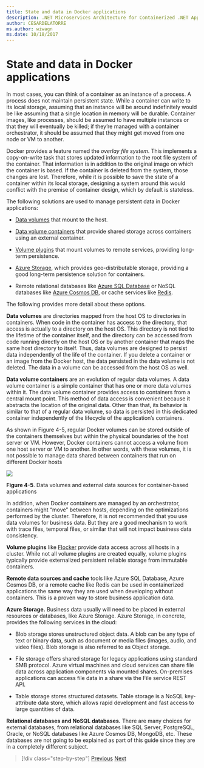 ```yaml
---
title: State and data in Docker applications
description: .NET Microservices Architecture for Containerized .NET Applications | State and data in Docker applications
author: CESARDELATORRE
ms.author: wiwagn
ms.date: 10/18/2017
---
```

# State and data in Docker applications

In most cases, you can think of a container as an instance of a process. A process does not maintain persistent state. While a container can write to its local storage, assuming that an instance will be around indefinitely would be like assuming that a single location in memory will be durable. Container images, like processes, should be assumed to have multiple instances or that they will eventually be killed; if they’re managed with a container orchestrator, it should be assumed that they might get moved from one node or VM to another.

Docker provides a feature named the *overlay file system*. This implements a copy-on-write task that stores updated information to the root file system of the container. That information is in addition to the original image on which the container is based. If the container is deleted from the system, those changes are lost. Therefore, while it is possible to save the state of a container within its local storage, designing a system around this would conflict with the premise of container design, which by default is stateless.

The following solutions are used to manage persistent data in Docker applications:

-   [Data volumes](https://docs.docker.com/engine/tutorials/dockervolumes/) that mount to the host.

-   [Data volume containers](https://docs.docker.com/engine/tutorials/dockervolumes/#creating-and-mounting-a-data-volume-container) that provide shared storage across containers using an external container.

-   [Volume plugins](https://docs.docker.com/engine/tutorials/dockervolumes/) that mount volumes to remote services, providing long-term persistence.

-   [Azure Storage](https://docs.microsoft.com/azure/storage/), which provides geo-distributable storage, providing a good long-term persistence solution for containers.

-   Remote relational databases like [Azure SQL Database](https://azure.microsoft.com/services/sql-database/) or NoSQL databases like [Azure Cosmos DB](https://docs.microsoft.com/azure/cosmos-db/introduction), or cache services like [Redis](https://redis.io/).

The following provides more detail about these options.

**Data volumes** are directories mapped from the host OS to directories in containers. When code in the container has access to the directory, that access is actually to a directory on the host OS. This directory is not tied to the lifetime of the container itself, and the directory can be accessed from code running directly on the host OS or by another container that maps the same host directory to itself. Thus, data volumes are designed to persist data independently of the life of the container. If you delete a container or an image from the Docker host, the data persisted in the data volume is not deleted. The data in a volume can be accessed from the host OS as well.

**Data volume containers** are an evolution of regular data volumes. A data volume container is a simple container that has one or more data volumes within it. The data volume container provides access to containers from a central mount point. This method of data access is convenient because it abstracts the location of the original data. Other than that, its behavior is similar to that of a regular data volume, so data is persisted in this dedicated container independently of the lifecycle of the application’s containers.

As shown in Figure 4-5, regular Docker volumes can be stored outside of the containers themselves but within the physical boundaries of the host server or VM. However, Docker containers cannot access a volume from one host server or VM to another. In other words, with these volumes, it is not possible to manage data shared between containers that run on different Docker hosts

![](./media/image5.png)

**Figure 4-5**. Data volumes and external data sources for container-based applications

In addition, when Docker containers are managed by an orchestrator, containers might “move” between hosts, depending on the optimizations performed by the cluster. Therefore, it is not recommended that you use data volumes for business data. But they are a good mechanism to work with trace files, temporal files, or similar that will not impact business data consistency.

**Volume plugins** like [Flocker](https://clusterhq.com/flocker/) provide data access across all hosts in a cluster. While not all volume plugins are created equally, volume plugins typically provide externalized persistent reliable storage from immutable containers.

**Remote data sources and cache** tools like Azure SQL Database, Azure Cosmos DB, or a remote cache like Redis can be used in containerized applications the same way they are used when developing without containers. This is a proven way to store business application data.

**Azure Storage.** Business data usually will need to be placed in external resources or databases, like Azure Storage. Azure Storage, in concrete, provides the following services in the cloud:

-   Blob storage stores unstructured object data. A blob can be any type of text or binary data, such as document or media files (images, audio, and video files). Blob storage is also referred to as Object storage.

-   File storage offers shared storage for legacy applications using standard SMB protocol. Azure virtual machines and cloud services can share file data across application components via mounted shares. On-premises applications can access file data in a share via the File service REST API.

-   Table storage stores structured datasets. Table storage is a NoSQL key-attribute data store, which allows rapid development and fast access to large quantities of data.

**Relational databases and NoSQL databases.** There are many choices for external databases, from relational databases like SQL Server, PostgreSQL, Oracle, or NoSQL databases like Azure Cosmos DB, MongoDB, etc. These databases are not going to be explained as part of this guide since they are in a completely different subject.


>[!div class="step-by-step"]
[Previous](containerize-monolithic-applications.md)
[Next](service-oriented-architecture.md)
